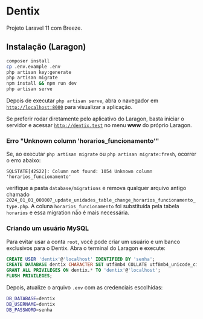 # Dentix

Projeto Laravel 11 com Breeze.

## Instalação (Laragon)

```bash
composer install
cp .env.example .env
php artisan key:generate
php artisan migrate
npm install && npm run dev
php artisan serve
```

Depois de executar `php artisan serve`, abra o navegador em
[`http://localhost:8000`](http://localhost:8000) para visualizar a aplicação.

Se preferir rodar diretamente pelo aplicativo do Laragon, basta iniciar o
servidor e acessar [`http://dentix.test`](http://dentix.test) no menu **www** do
próprio Laragon.

### Erro "Unknown column 'horarios_funcionamento'"

Se, ao executar `php artisan migrate` ou `php artisan migrate:fresh`, ocorrer o
erro abaixo:

```
SQLSTATE[42S22]: Column not found: 1054 Unknown column 'horarios_funcionamento'
```

verifique a pasta `database/migrations` e remova qualquer arquivo antigo chamado
`2024_01_01_000007_update_unidades_table_change_horarios_funcionamento_type.php`.
A coluna `horarios_funcionamento` foi substituída pela tabela `horarios` e essa
migration não é mais necessária.

### Criando um usuário MySQL

Para evitar usar a conta `root`, você pode criar um usuário e um banco exclusivos para o Dentix. Abra o terminal do Laragon e execute:

```sql
CREATE USER 'dentix'@'localhost' IDENTIFIED BY 'senha';
CREATE DATABASE dentix CHARACTER SET utf8mb4 COLLATE utf8mb4_unicode_ci;
GRANT ALL PRIVILEGES ON dentix.* TO 'dentix'@'localhost';
FLUSH PRIVILEGES;
```

Depois, atualize o arquivo `.env` com as credenciais escolhidas:

```bash
DB_DATABASE=dentix
DB_USERNAME=dentix
DB_PASSWORD=senha
```
